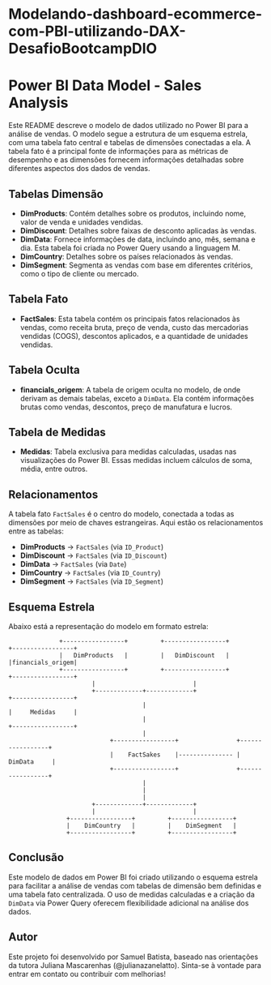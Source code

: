# Modelando-dashboard-ecommerce-com-PBI-utilizando-DAX-DesafioBootcampDIO

# Power BI Data Model - Sales Analysis

Este README descreve o modelo de dados utilizado no Power BI para a análise de vendas. O modelo segue a estrutura de um esquema estrela, com uma tabela fato central e tabelas de dimensões conectadas a ela. A tabela fato é a principal fonte de informações para as métricas de desempenho e as dimensões fornecem informações detalhadas sobre diferentes aspectos dos dados de vendas.

## Tabelas Dimensão

- **DimProducts**: Contém detalhes sobre os produtos, incluindo nome, valor de venda e unidades vendidas.
- **DimDiscount**: Detalhes sobre faixas de desconto aplicadas às vendas.
- **DimData**: Fornece informações de data, incluindo ano, mês, semana e dia. Esta tabela foi criada no Power Query usando a linguagem M.
- **DimCountry**: Detalhes sobre os países relacionados às vendas.
- **DimSegment**: Segmenta as vendas com base em diferentes critérios, como o tipo de cliente ou mercado.

## Tabela Fato

- **FactSales**: Esta tabela contém os principais fatos relacionados às vendas, como receita bruta, preço de venda, custo das mercadorias vendidas (COGS), descontos aplicados, e a quantidade de unidades vendidas.

## Tabela Oculta

- **financials_origem**: A tabela de origem oculta no modelo, de onde derivam as demais tabelas, exceto a `DimData`. Ela contém informações brutas como vendas, descontos, preço de manufatura e lucros.

## Tabela de Medidas

- **Medidas**: Tabela exclusiva para medidas calculadas, usadas nas visualizações do Power BI. Essas medidas incluem cálculos de soma, média, entre outros.

## Relacionamentos

A tabela fato `FactSales` é o centro do modelo, conectada a todas as dimensões por meio de chaves estrangeiras. Aqui estão os relacionamentos entre as tabelas:

- **DimProducts** → `FactSales` (via `ID_Product`)
- **DimDiscount** → `FactSales` (via `ID_Discount`)
- **DimData** → `FactSales` (via `Date`)
- **DimCountry** → `FactSales` (via `ID_Country`)
- **DimSegment** → `FactSales` (via `ID_Segment`)

## Esquema Estrela

Abaixo está a representação do modelo em formato estrela:

                  +-----------------+         +-----------------+                       +-----------------+
                  |   DimProducts   |         |   DimDiscount   |                       |financials_origem|
                  +-----------------+         +-----------------+                       +-----------------+      
                           |                           |
                           +-------------+-------------+                                +-----------------+
                                         |                                              |     Medidas     |
                                         |                                              +-----------------+
                                         |
                                +-----------------+                +-----------------+         
                                |    FactSakes    |--------------- |     DimData     |
                                +-----------------+                +-----------------+         
                                         |
                                         |
                                         |
                           +-------------+-------------+
                           |                           |
                    +-----------------+         +-----------------+
                    |    DimCountry   |         |    DimSegment   |
                    +-----------------+         +-----------------+

## Conclusão

Este modelo de dados em Power BI foi criado utilizando o esquema estrela para facilitar a análise de vendas com tabelas de dimensão bem definidas e uma tabela fato centralizada. O uso de medidas calculadas e a criação da `DimData` via Power Query oferecem flexibilidade adicional na análise dos dados.

## Autor

Este projeto foi desenvolvido por Samuel Batista, baseado nas orientações da tutora Juliana Mascarenhas (@julianazanelatto). Sinta-se à vontade para entrar em contato ou contribuir com melhorias!

